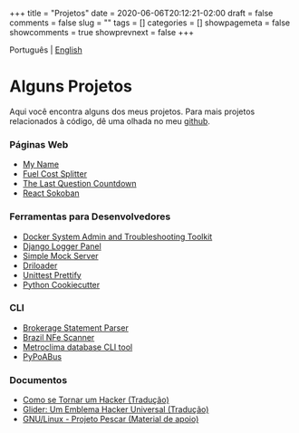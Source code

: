 +++ 
title = "Projetos"
date = 2020-06-06T20:12:21-02:00
draft = false 
comments = false 
slug = "" 
tags = []
categories = []
showpagemeta = false
showcomments = true
showprevnext = false
+++

Português | [English](/projects)

# Alguns Projetos
Aqui você encontra alguns dos meus projetos. Para mais projetos relacionados à código, dê uma olhada no meu [github](https://github.com/jonathadv).

### Páginas Web
- [My Name](https://jonatha.daguerre.com.br/my-name/)
- [Fuel Cost Splitter](https://fcs.daguerre.com.br/)
- [The Last Question Countdown](https://tlq.daguerre.com.br/)
- [React Sokoban](https://jonatha.daguerre.com.br/react-sokoban/#/)

### Ferramentas para Desenvolvedores
- [Docker System Admin and Troubleshooting Toolkit](https://hub.docker.com/r/jonathadv/admin-toolkit/)
- [Django Logger Panel](https://github.com/jonathadv/django-logger-panel)
- [Simple Mock Server](https://github.com/jonathadv/simple-mock-server)
- [Driloader](https://github.com/lucasmello/Driloader)
- [Unittest Prettify](https://github.com/jonathadv/unittest-prettify)
- [Python Cookiecutter](https://github.com/jonathadv/python-cookiecutter)


### CLI
- [Brokerage Statement Parser](https://github.com/jonathadv/brokerage-statement)
- [Brazil NFe Scanner](https://github.com/jonathadv/nfe-scanner)
- [Metroclima database CLI tool](https://github.com/jonathadv/metroclima-cli)
- [PyPoABus](https://github.com/jonathadv/py-poa-bus)

### Documentos
- [Como se Tornar um Hacker (Tradução)](https://jonatha.daguerre.com.br/hacker-howto/)
- [Glider: Um Emblema Hacker Universal (Tradução)](https://jonatha.daguerre.com.br/hacker-emblem/)
- [GNU/Linux - Projeto Pescar (Material de apoio)](https://pescar.daguerre.com.br/)

